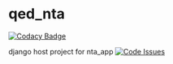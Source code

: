 # qed_nta

[![Codacy Badge](https://api.codacy.com/project/badge/Grade/0e82a5a4fe04403a89fe6166a0089f81)](https://www.codacy.com/app/puruckertom/qed_nta?utm_source=github.com&amp;utm_medium=referral&amp;utm_content=quanted/qed_nta&amp;utm_campaign=Badge_Grade)

django host project for nta_app
[![Code Issues](https://www.quantifiedcode.com/api/v1/project/37bcd2fbd2764165abd94fab1540804d/badge.svg)](https://www.quantifiedcode.com/app/project/37bcd2fbd2764165abd94fab1540804d)

